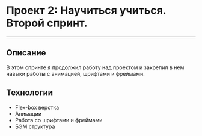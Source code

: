 # Проект 2: Научиться учиться. Второй спринт.
---
## Описание
В этом спринте я продолжил работу над проектом и закрепил в нем навыки работы с анимацией, шрифтами и фреймами.

## Технологии
* Flex-box верстка
* Анимации
* Работа со шрифтами и фреймами
* БЭМ структура
